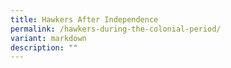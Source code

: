 ```yaml
---
title: Hawkers After Independence
permalink: /hawkers-during-the-colonial-period/
variant: markdown
description: ""
---
```

